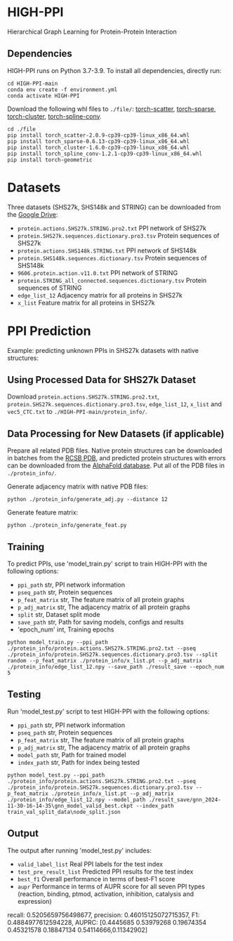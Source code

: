 # HIGH-PPI
Hierarchical Graph Learning for Protein-Protein Interaction
## Dependencies
HIGH-PPI runs on Python 3.7-3.9. To install all dependencies, directly run:
```
cd HIGH-PPI-main
conda env create -f environment.yml
conda activate HIGH-PPI
```
Download the following whl files to `./file/`: [torch-scatter](https://data.pyg.org/whl/torch-1.11.0%2Bcu102/torch_scatter-2.0.9-cp39-cp39-linux_x86_64.whl), [torch-sparse](https://data.pyg.org/whl/torch-1.11.0%2Bcu102/torch_sparse-0.6.13-cp39-cp39-linux_x86_64.whl), [torch-cluster](https://data.pyg.org/whl/torch-1.11.0%2Bcu102/torch_cluster-1.6.0-cp39-cp39-linux_x86_64.whl), [torch-spline-conv](https://data.pyg.org/whl/torch-1.11.0%2Bcu102/torch_spline_conv-1.2.1-cp39-cp39-linux_x86_64.whl).

```
cd ./file
pip install torch_scatter-2.0.9-cp39-cp39-linux_x86_64.whl
pip install torch_sparse-0.6.13-cp39-cp39-linux_x86_64.whl
pip install torch_cluster-1.6.0-cp39-cp39-linux_x86_64.whl
pip install torch_spline_conv-1.2.1-cp39-cp39-linux_x86_64.whl
pip install torch-geometric
```
# Datasets
Three datasets (SHS27k, SHS148k and STRING) can be downloaded from the [Google Drive](https://drive.google.com/drive/folders/1Yb-fdWJ5vTe0ePAGNfrUluzO9tz1lHIF?usp=sharing):
* `protein.actions.SHS27k.STRING.pro2.txt`             PPI network of SHS27k
* `protein.SHS27k.sequences.dictionary.pro3.tsv`      Protein sequences of SHS27k
* `protein.actions.SHS148k.STRING.txt`             PPI network of SHS148k
* `protein.SHS148k.sequences.dictionary.tsv`         Protein sequences of SHS148k
* `9606.protein.action.v11.0.txt`         PPI network of STRING
* `protein.STRING_all_connected.sequences.dictionary.tsv`             Protein sequences of STRING
* `edge_list_12`             Adjacency matrix for all proteins in SHS27k
* `x_list`             Feature matrix for all proteins in SHS27k

# PPI Prediction

Example: predicting unknown PPIs in SHS27k datasets with native structures:

## Using Processed Data for SHS27k Dataset

Download  `protein.actions.SHS27k.STRING.pro2.txt`, `protein.SHS27k.sequences.dictionary.pro3.tsv`, `edge_list_12`, `x_list` and `vec5_CTC.txt` to `./HIGH-PPI-main/protein_info/`.

## Data Processing for New Datasets (if applicable)
Prepare all related PDB files. Native protein structures can be downloaded in batches from the [RCSB PDB](https://www.rcsb.org/downloads), and predicted protein structures with errors can be downloaded from the [AlphaFold database](https://alphafold.ebi.ac.uk/). Put all of the PDB files in `./protein_info/`.

Generate adjacency matrix with native PDB files:
```
python ./protein_info/generate_adj.py --distance 12
```
Generate feature matrix:
```
python ./protein_info/generate_feat.py
```

## Training
To predict PPIs, use 'model_train.py' script to train HIGH-PPI with the following options:
* `ppi_path`             str, PPI network information
* `pseq_path`             str, Protein sequences
* `p_feat_matrix`       str, The feature matrix of all protein graphs
* `p_adj_matrix`       str, The adjacency matrix of all protein graphs
* `split`       str, Dataset split mode
* `save_path`             str, Path for saving models, configs and results
* 'epoch_num'     int, Training epochs
```
python model_train.py --ppi_path ./protein_info/protein.actions.SHS27k.STRING.pro2.txt --pseq ./protein_info/protein.SHS27k.sequences.dictionary.pro3.tsv --split random --p_feat_matrix ./protein_info/x_list.pt --p_adj_matrix ./protein_info/edge_list_12.npy --save_path ./result_save --epoch_num 5
```
## Testing
Run 'model_test.py' script to test HIGH-PPI with the following options:
* `ppi_path`             str, PPI network information
* `pseq_path`             str, Protein sequences
* `p_feat_matrix`       str, The feature matrix of all protein graphs
* `p_adj_matrix`       str, The adjacency matrix of all protein graphs
* `model_path`       str, Path for trained model
* `index_path`             str, Path for index being tested
```
python model_test.py --ppi_path ./protein_info/protein.actions.SHS27k.STRING.pro2.txt --pseq ./protein_info/protein.SHS27k.sequences.dictionary.pro3.tsv --p_feat_matrix ./protein_info/x_list.pt --p_adj_matrix ./protein_info/edge_list_12.npy --model_path ./result_save/gnn_2024-11-30-16-14-35\gnn_model_valid_best.ckpt --index_path train_val_split_data\node_split.json
```
## Output
The output after running 'model_test.py' includes:
* `valid_label_list` Real PPI labels for the test index
* `test_pre_result_list` Predicted PPI results for the test index
* `best_f1` Overall performance in terms of best-F1 score
* `aupr` Performance in terms of AUPR score for all seven PPI types (reaction, binding, ptmod, activation, inhibition, catalysis and expression)


recall: 0.5205659756498677, precision: 0.46015125072715357, F1: 0.4884977612594228, AUPRC: [0.4445685  0.53979268 0.19674354 0.45321578 0.18847134 0.54114666,0.11342902]
